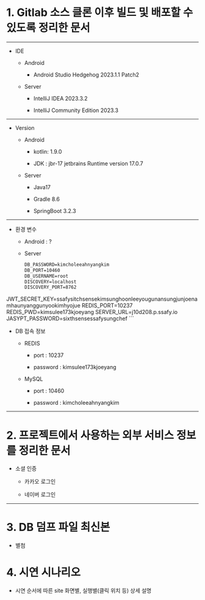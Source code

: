 # 1. Gitlab 소스 클론 이후 빌드 및 배포할 수 있도록 정리한 문서

---

- IDE
  
  - Android
    
    - Android Studio Hedgehog 2023.1.1 Patch2
  
  - Server
    
    - IntelliJ IDEA 2023.3.2
    
    - IntelliJ Community Edition 2023.3

---

- Version
  
  - Android
    
    - kotlin: 1.9.0
    
    - JDK : jbr-17 jetbrains Runtime version 17.0.7
  
  - Server
    
    - Java17
    
    - Gradle 8.6
    
    - SpringBoot 3.2.3

---

- 환경 변수
  
  - Android : ?
  
  - Server
    
    ```markdown
    DB_PASSWORD=kimcholeeahnyangkim
    DB_PORT=10460
    DB_USERNAME=root
    DISCOVERY=localhost
    DISCOVERY_PORT=8762
JWT_SECRET_KEY=ssafysitchsensekimsunghoonleeyougunansungjunjoenamhaunyanggunyookimhyojue
    REDIS_PORT=10237
    REDIS_PWD=kimsulee173kjoeyang
    SERVER_URL=j10d208.p.ssafy.io
    JASYPT_PASSWORD=sixthsensessafysungchef
    ```

- DB 접속 정보
  
  - REDIS
    
    - port : 10237
    
    - password : kimsulee173kjoeyang
  
  - MySQL
    
    - port : 10460
    
    - password : kimcholeeahnyangkim

---

# 2. 프로젝트에서 사용하는 외부 서비스 정보를 정리한 문서

- 소셜 인증
  
  - 카카오 로그인
  
  - 네이버 로그인

---

# 3. DB 덤프 파일 최신본

- 별첨

# 4. 시연 시나리오

- 시연 순서에 따른 site 화면별, 실행별(클릭 위치 등) 상세 설명








